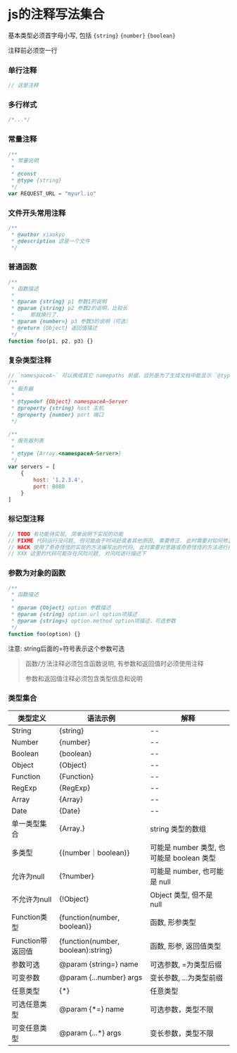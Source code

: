 # js的注释写法集合

基本类型必须首字母小写, 包括 ```{string}``` ```{number}``` ```{boolean}```

注释前必须空一行

### 单行注释

```javascript
// 这是注释
```

### 多行样式

```javascript
/*...*/
```

### 常量注释

```javascript
/**
 * 常量说明
 *
 * @const
 * @type {string}
 */
var REQUEST_URL = "myurl.io"
```

### 文件开头常用注释

```javascript
/**
 * @author xiaokyo
 * @description 这是一个文件
 */
```

### 普通函数

```javascript
/**
 * 函数描述
 *
 * @param {string} p1 参数1的说明
 * @param {string} p2 参数2的说明，比较长
 *     那就换行了.
 * @param {number=} p3 参数3的说明（可选）
 * @return {Object} 返回值描述
 */
function foo(p1, p2, p3) {}
```

### 复杂类型注释

```javascript
// `namespaceA~` 可以换成其它 namepaths 前缀，目的是为了生成文档中能显示 `@typedef` 定义的类型和链接。
/**
 * 服务器
 *
 * @typedef {Object} namespaceA~Server
 * @property {string} host 主机
 * @property {number} port 端口
 */

/**
 * 服务器列表
 *
 * @type {Array.<namespaceA~Server>}
 */
var servers = [
	{
		host: '1.2.3.4',
		port: 8080
	}
]
```

### 标记型注释

```javascript
// TODO 有功能待实现, 简单说明下实现的功能
// FIXME 代码运行没问题, 但可能由于时间赶或者其他原因, 需要修正. 此时需要对如何修正进行简单说明
// HACK 使用了奇奇怪怪的实现的方法编写出的代码, 此时需要对思路或奇奇怪怪的方法进行描述
// XXX 这里的代码可能存在风险问题, 对风险进行描述下
```

### 参数为对象的函数

```javascript
/**
 * 函数描述
 *
 * @param {Object} option 参数描述
 * @param {string} option.url option项描述
 * @param {string=} option.method option项描述，可选参数
 */
function foo(option) {}
```

注意: string后面的=符号表示这个参数可选

> 函数/方法注释必须包含函数说明, 有参数和返回值时必须使用注释
>
> 参数和返回值注释必须包含类型信息和说明

### 类型集合

| 类型定义         | 语法示例                           | 解释                                      |
| ---------------- | ---------------------------------- | ----------------------------------------- |
| String           | {string}                           | --                                        |
| Number           | {number}                           | --                                        |
| Boolean          | {boolean}                          | --                                        |
| Object           | {Object}                           | --                                        |
| Function         | {Function}                         | --                                        |
| RegExp           | {RegExp}                           | --                                        |
| Array            | {Array}                            | --                                        |
| Date             | {Date}                             | --                                        |
| 单一类型集合     | {Array.<string>}                   | string 类型的数组                         |
| 多类型           | {(number｜boolean)}                | 可能是 number 类型, 也可能是 boolean 类型 |
| 允许为null       | {?number}                          | 可能是 number, 也可能是 null              |
| 不允许为null     | {!Object}                          | Object 类型, 但不是 null                  |
| Function类型     | {function(number, boolean)}        | 函数, 形参类型                            |
| Function带返回值 | {function(number, boolean):string} | 函数, 形参, 返回值类型                    |
| 参数可选         | @param {string=} name              | 可选参数, =为类型后缀                     |
| 可变参数         | @param {...number} args            | 变长参数, ...为类型前缀                   |
| 任意类型         | {*}                                | 任意类型                                  |
| 可选任意类型     | @param {*=} name                   | 可选参数，类型不限                        |
| 可变任意类型     | @param {...*} args                 | 变长参数，类型不限                        |